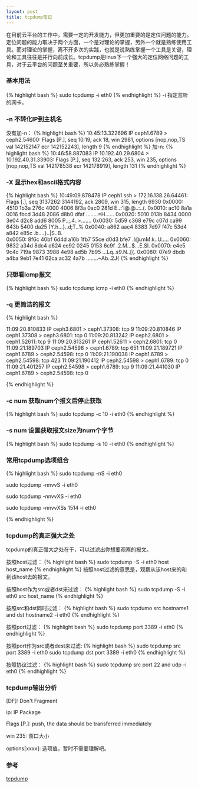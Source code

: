 ```yaml
---
layout: post
title: tcpdump笔记
---
```


在目前云平台的工作中，需要一定的开发能力，但更加重要的是定位问题的能力。定位问题的能力取决于两个方面，一个是对理论的掌握，另外一个就是熟练使用工具。而对理论的掌握，离不开多次的实践，也就是说熟练掌握一个工具是关键，理论和工具往往是并行向前成长。tcpdump是linux下一个强大的定位网络问题的工具，对于云平台的问题至关重要，所以务必熟练掌握！

### 基本用法
{% highlight bash %}
sudo tcpdump -i eth0
{% endhighlight %}
-i 指定监听的网卡。

### -n 不转化IP到主机名
没有加-n：
{% highlight bash %}
10:45:13.322696 IP ceph1.6789 > ceph2.54600: Flags [P.], seq 10:19, ack 18, win 2981, options [nop,nop,TS val 142152147 ecr 142152243], length 9
{% endhighlight %}
加-n:
{% highlight bash %}
10:46:58.887083 IP 10.192.40.29.6804 > 10.192.40.31.33903: Flags [P.], seq 132:263, ack 253, win 235, options [nop,nop,TS val 142178538 ecr 142178919], length 131
{% endhighlight %}

### -X 显示hex和ascii格式内容
{% highlight bash %}
10:49:09.878478 IP ceph1.ssh > 172.16.138.26.64461: Flags [.], seq 3137262:3144192, ack 2809, win 315, length 6930
        0x0000:  4510 1b3a 276c 4000 4006 8f3a 0ac0 281d  E..:'l@.@..:..(.
        0x0010:  ac10 8a1a 0016 fbcd 3d48 2086 d8b0 dfaf  ........=H......
        0x0020:  5010 013b 8434 0000 3e04 d2c8 add6 8005  P..;.4..>.......
        0x0030:  5d59 c368 e79c c07d ca99 643b 5400 da25  ]Y.h...}..d;T..%
        0x0040:  a862 aac4 8383 7d97 f47c 53d4 a842 e85c  .b....}..|S..B.\
        0x0050:  8f6c 40bf 6d4d a16b 1fb7 55ce d0d3 bfe7  .l@.mM.k..U.....
        0x0060:  9832 a34d 8dc4 d624 ee92 0245 0153 6c9f  .2.M...$...E.Sl.
        0x0070:  e4e5 9c4c 719a 9873 3988 4e98 ad5b 7b95  ...Lq..s9.N..[{.
        0x0080:  07e9 dbdb a4ba 9eb1 7e41 62ca ac32 4a7b  ........~Ab..2J{
{% endhighlight %}

### 只想看icmp报文
{% highlight bash %}
sudo tcpdump icmp -i eth0
{% endhighlight %}

### -q 更简洁的报文 
{% highlight bash %}

11:09:20.810833 IP ceph3.6801 > ceph1.37308: tcp 9
11:09:20.810846 IP ceph1.37308 > ceph3.6801: tcp 0
11:09:20.813242 IP ceph2.6801 > ceph1.52611: tcp 9
11:09:20.813261 IP ceph1.52611 > ceph2.6801: tcp 0
11:09:21.189703 IP ceph2.54598 > ceph1.6789: tcp 651
11:09:21.189721 IP ceph1.6789 > ceph2.54598: tcp 0
11:09:21.190038 IP ceph1.6789 > ceph2.54598: tcp 423
11:09:21.190412 IP ceph2.54598 > ceph1.6789: tcp 0
11:09:21.401257 IP ceph2.54598 > ceph1.6789: tcp 9
11:09:21.441030 IP ceph1.6789 > ceph2.54598: tcp 0

{% endhighlight %}

### -c num 获取num个报文后停止获取
{% highlight bash %}
sudo tcpdump -c 10 -i eth0
{% endhighlight %}

### -s num 设置获取报文size为num个字节
{% highlight bash %}
sudo tcpdump -s 10 -i eth0
{% endhighlight %}

### 常用tcpdump选项组合
{% highlight bash %}
sudo tcpdump -nS -i eth0

sudo tcpdump -nnvvS -i eth0

sudo tcpdump -nnvvXS -i eth0

sudo tcpdump -nnvvXSs 1514 -i eth0

{% endhighlight %}

### tcpdump的真正强大之处
tcpdump的真正强大之处在于，可以过滤出你想要观察的报文。

按照host过滤：
{% highlight bash %}
sudo tcpdump -S -i eth0 host host_name
{% endhighlight %}
按照host过滤的意思是，观察从该host来的和到该host去的报文。

按照host作为src或者dst来过滤：
{% highlight bash %}
sudo tcpdump -S -i eth0 src host_name
{% endhighlight %}

按照src和dst同时过滤：
{% highlight bash %}
sudo tcpdumo src hostname1 and dst hostname2 -i eth0
{% endhighlight %}

按照port过滤：
{% highlight bash %}
sudo tcpdump port 3389 -i eth0
{% endhighlight %}

按照port作为src或者dest来过滤:
{% highlight bash %}
sudo tcpdump src port 3389 -i eth0
sudo tcpdump dst port 3389 -i eth0
{% endhighlight %}

按照协议过滤：
{% highlight bash %}
sudo tcpdump src port 22 and udp -i eth0
{% endhighlight %}

### tcpdump输出分析
[DF]: Don't Fragment

ip: IP Package

Flags [P.]: push, the data should be transferred immediately

win 235: 窗口大小

options[xxxx]: 选项值，暂时不需要理解吧。


### 参考
[tcpdump](https://danielmiessler.com/study/tcpdump/)

